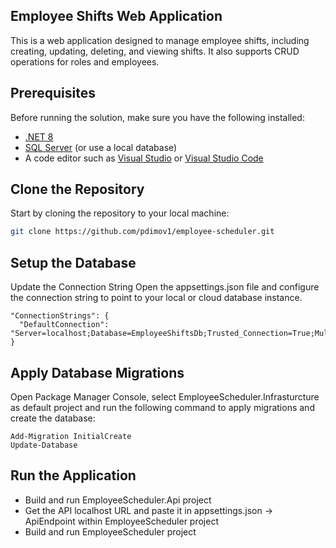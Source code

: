 ## Employee Shifts Web Application

This is a web application designed to manage employee shifts, including creating, updating, deleting, and viewing shifts. It also supports CRUD operations for roles and employees.

## Prerequisites

Before running the solution, make sure you have the following installed:

- [.NET 8](https://dotnet.microsoft.com/download/dotnet)
- [SQL Server](https://www.microsoft.com/en-us/sql-server/sql-server-downloads) (or use a local database)
- A code editor such as [Visual Studio](https://visualstudio.microsoft.com/) or [Visual Studio Code](https://code.visualstudio.com/)

## Clone the Repository

Start by cloning the repository to your local machine:

```bash
git clone https://github.com/pdimov1/employee-scheduler.git
```

## Setup the Database

Update the Connection String
Open the appsettings.json file and configure the connection string to point to your local or cloud database instance.

```
"ConnectionStrings": {
  "DefaultConnection": "Server=localhost;Database=EmployeeShiftsDb;Trusted_Connection=True;MultipleActiveResultSets=true;"
}
```


## Apply Database Migrations

Open Package Manager Console, select EmployeeScheduler.Infrasturcture as default project and run the following command to apply migrations and create the database:

```
Add-Migration InitialCreate
Update-Database
```


## Run the Application

- Build and run EmployeeScheduler.Api project
- Get the API localhost URL and paste it in appsettings.json -> ApiEndpoint within EmployeeScheduler project
- Build and run EmployeeScheduler project
